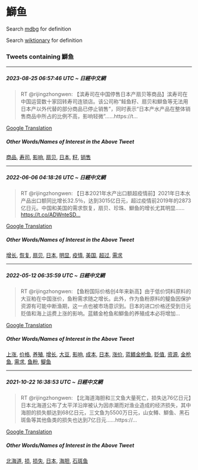 # 鰤鱼

Search [mdbg](https://www.mdbg.net/chinese/dictionary?page=worddict&wdrst=0&wdqb=鰤鱼) for definition

Search [wiktionary](https://en.wiktionary.org/wiki/鰤鱼) for definition

### Tweets containing 鰤鱼

___
##### 2023-08-25 06:57:46 UTC ~ 日經中文網
> RT @rijingzhongwen: 【滨寿司在中国停售日本产扇贝等商品】滨寿司在中国运营数十家回转寿司连锁店。该公司称“鲑鱼籽、扇贝和鰤鱼等无法用日本产以外代替的部分商品已停止销售”，同时表示“日本产水产品在整体销售商品中所占的比例不高，影响轻微”……https://t…

[Google Translation](https://translate.google.com/?hi=en&tab=TT&sl=zh-CN&tl=en&op=translate&text=RT+%40rijingzhongwen%3A+%E3%80%90%E6%BB%A8%E5%AF%BF%E5%8F%B8%E5%9C%A8%E4%B8%AD%E5%9B%BD%E5%81%9C%E5%94%AE%E6%97%A5%E6%9C%AC%E4%BA%A7%E6%89%87%E8%B4%9D%E7%AD%89%E5%95%86%E5%93%81%E3%80%91%E6%BB%A8%E5%AF%BF%E5%8F%B8%E5%9C%A8%E4%B8%AD%E5%9B%BD%E8%BF%90%E8%90%A5%E6%95%B0%E5%8D%81%E5%AE%B6%E5%9B%9E%E8%BD%AC%E5%AF%BF%E5%8F%B8%E8%BF%9E%E9%94%81%E5%BA%97%E3%80%82%E8%AF%A5%E5%85%AC%E5%8F%B8%E7%A7%B0%E2%80%9C%E9%B2%91%E9%B1%BC%E7%B1%BD%E3%80%81%E6%89%87%E8%B4%9D%E5%92%8C%E9%B0%A4%E9%B1%BC%E7%AD%89%E6%97%A0%E6%B3%95%E7%94%A8%E6%97%A5%E6%9C%AC%E4%BA%A7%E4%BB%A5%E5%A4%96%E4%BB%A3%E6%9B%BF%E7%9A%84%E9%83%A8%E5%88%86%E5%95%86%E5%93%81%E5%B7%B2%E5%81%9C%E6%AD%A2%E9%94%80%E5%94%AE%E2%80%9D%EF%BC%8C%E5%90%8C%E6%97%B6%E8%A1%A8%E7%A4%BA%E2%80%9C%E6%97%A5%E6%9C%AC%E4%BA%A7%E6%B0%B4%E4%BA%A7%E5%93%81%E5%9C%A8%E6%95%B4%E4%BD%93%E9%94%80%E5%94%AE%E5%95%86%E5%93%81%E4%B8%AD%E6%89%80%E5%8D%A0%E7%9A%84%E6%AF%94%E4%BE%8B%E4%B8%8D%E9%AB%98%EF%BC%8C%E5%BD%B1%E5%93%8D%E8%BD%BB%E5%BE%AE%E2%80%9D%E2%80%A6%E2%80%A6https%3A%2F%2Ft%E2%80%A6)
##### Other Words/Names of Interest in the Above Tweet
[商品](商品.md), [寿司](寿司.md), [影响](影响.md), [扇贝](扇贝.md), [日本](日本.md), [籽](籽.md), [销售](销售.md)
___
##### 2022-06-06 04:18:26 UTC ~ 日經中文網
> RT @rijingzhongwen: 【日本2021年水产出口额超疫情前】2021年日本水产品出口额同比增长32.5％，达到3015亿日元，超过疫情前2019年的2873亿日元。中国和美国的需求恢复，扇贝、珍珠、鰤鱼的增长尤其明显……https://t.co/ADWnteSD…

[Google Translation](https://translate.google.com/?hi=en&tab=TT&sl=zh-CN&tl=en&op=translate&text=RT+%40rijingzhongwen%3A+%E3%80%90%E6%97%A5%E6%9C%AC2021%E5%B9%B4%E6%B0%B4%E4%BA%A7%E5%87%BA%E5%8F%A3%E9%A2%9D%E8%B6%85%E7%96%AB%E6%83%85%E5%89%8D%E3%80%912021%E5%B9%B4%E6%97%A5%E6%9C%AC%E6%B0%B4%E4%BA%A7%E5%93%81%E5%87%BA%E5%8F%A3%E9%A2%9D%E5%90%8C%E6%AF%94%E5%A2%9E%E9%95%BF32.5%EF%BC%85%EF%BC%8C%E8%BE%BE%E5%88%B03015%E4%BA%BF%E6%97%A5%E5%85%83%EF%BC%8C%E8%B6%85%E8%BF%87%E7%96%AB%E6%83%85%E5%89%8D2019%E5%B9%B4%E7%9A%842873%E4%BA%BF%E6%97%A5%E5%85%83%E3%80%82%E4%B8%AD%E5%9B%BD%E5%92%8C%E7%BE%8E%E5%9B%BD%E7%9A%84%E9%9C%80%E6%B1%82%E6%81%A2%E5%A4%8D%EF%BC%8C%E6%89%87%E8%B4%9D%E3%80%81%E7%8F%8D%E7%8F%A0%E3%80%81%E9%B0%A4%E9%B1%BC%E7%9A%84%E5%A2%9E%E9%95%BF%E5%B0%A4%E5%85%B6%E6%98%8E%E6%98%BE%E2%80%A6%E2%80%A6https%3A%2F%2Ft.co%2FADWnteSD%E2%80%A6)
##### Other Words/Names of Interest in the Above Tweet
[增长](增长.md), [恢复](恢复.md), [扇贝](扇贝.md), [日本](日本.md), [明显](明显.md), [疫情](疫情.md), [美国](美国.md), [超过](超过.md), [需求](需求.md)
___
##### 2022-05-12 06:35:59 UTC ~ 日經中文網
> RT @rijingzhongwen: 【鱼粉国际价格创4年来新高】由于低价饲料原料的大豆粕在中国涨价，鱼粉需求随之增长。此外，作为鱼粉原料的鳀鱼因保护资源有可能中断渔期，这一点也被市场意识到。日本的进口价格还受到日元贬值和海上运费上涨的影响。蓝鳍金枪鱼和鰤鱼的养殖成本必将增加…

[Google Translation](https://translate.google.com/?hi=en&tab=TT&sl=zh-CN&tl=en&op=translate&text=RT+%40rijingzhongwen%3A+%E3%80%90%E9%B1%BC%E7%B2%89%E5%9B%BD%E9%99%85%E4%BB%B7%E6%A0%BC%E5%88%9B4%E5%B9%B4%E6%9D%A5%E6%96%B0%E9%AB%98%E3%80%91%E7%94%B1%E4%BA%8E%E4%BD%8E%E4%BB%B7%E9%A5%B2%E6%96%99%E5%8E%9F%E6%96%99%E7%9A%84%E5%A4%A7%E8%B1%86%E7%B2%95%E5%9C%A8%E4%B8%AD%E5%9B%BD%E6%B6%A8%E4%BB%B7%EF%BC%8C%E9%B1%BC%E7%B2%89%E9%9C%80%E6%B1%82%E9%9A%8F%E4%B9%8B%E5%A2%9E%E9%95%BF%E3%80%82%E6%AD%A4%E5%A4%96%EF%BC%8C%E4%BD%9C%E4%B8%BA%E9%B1%BC%E7%B2%89%E5%8E%9F%E6%96%99%E7%9A%84%E9%B3%80%E9%B1%BC%E5%9B%A0%E4%BF%9D%E6%8A%A4%E8%B5%84%E6%BA%90%E6%9C%89%E5%8F%AF%E8%83%BD%E4%B8%AD%E6%96%AD%E6%B8%94%E6%9C%9F%EF%BC%8C%E8%BF%99%E4%B8%80%E7%82%B9%E4%B9%9F%E8%A2%AB%E5%B8%82%E5%9C%BA%E6%84%8F%E8%AF%86%E5%88%B0%E3%80%82%E6%97%A5%E6%9C%AC%E7%9A%84%E8%BF%9B%E5%8F%A3%E4%BB%B7%E6%A0%BC%E8%BF%98%E5%8F%97%E5%88%B0%E6%97%A5%E5%85%83%E8%B4%AC%E5%80%BC%E5%92%8C%E6%B5%B7%E4%B8%8A%E8%BF%90%E8%B4%B9%E4%B8%8A%E6%B6%A8%E7%9A%84%E5%BD%B1%E5%93%8D%E3%80%82%E8%93%9D%E9%B3%8D%E9%87%91%E6%9E%AA%E9%B1%BC%E5%92%8C%E9%B0%A4%E9%B1%BC%E7%9A%84%E5%85%BB%E6%AE%96%E6%88%90%E6%9C%AC%E5%BF%85%E5%B0%86%E5%A2%9E%E5%8A%A0%E2%80%A6)
##### Other Words/Names of Interest in the Above Tweet
[上涨](上涨.md), [价格](价格.md), [养殖](养殖.md), [增长](增长.md), [大豆](大豆.md), [影响](影响.md), [成本](成本.md), [日本](日本.md), [涨价](涨价.md), [蓝鳍金枪鱼](蓝鳍金枪鱼.md), [贬值](贬值.md), [资源](资源.md), [金枪鱼](金枪鱼.md), [需求](需求.md), [鱼粉](鱼粉.md), [鳀鱼](鳀鱼.md)
___
##### 2021-10-22 16:38:53 UTC ~ 日經中文網
> RT @rijingzhongwen: 【北海道海胆和三文鱼大量死亡，损失达76亿日元】日本北海道公布了太平洋沿岸被认为因赤潮而对渔业造成的经济损失，其中海胆的损失额达到68亿日元，三文鱼为5500万日元，山女鳟、鰤鱼、黑石斑鱼等其他鱼类的损失也达到7亿日元……https://…

[Google Translation](https://translate.google.com/?hi=en&tab=TT&sl=zh-CN&tl=en&op=translate&text=RT+%40rijingzhongwen%3A+%E3%80%90%E5%8C%97%E6%B5%B7%E9%81%93%E6%B5%B7%E8%83%86%E5%92%8C%E4%B8%89%E6%96%87%E9%B1%BC%E5%A4%A7%E9%87%8F%E6%AD%BB%E4%BA%A1%EF%BC%8C%E6%8D%9F%E5%A4%B1%E8%BE%BE76%E4%BA%BF%E6%97%A5%E5%85%83%E3%80%91%E6%97%A5%E6%9C%AC%E5%8C%97%E6%B5%B7%E9%81%93%E5%85%AC%E5%B8%83%E4%BA%86%E5%A4%AA%E5%B9%B3%E6%B4%8B%E6%B2%BF%E5%B2%B8%E8%A2%AB%E8%AE%A4%E4%B8%BA%E5%9B%A0%E8%B5%A4%E6%BD%AE%E8%80%8C%E5%AF%B9%E6%B8%94%E4%B8%9A%E9%80%A0%E6%88%90%E7%9A%84%E7%BB%8F%E6%B5%8E%E6%8D%9F%E5%A4%B1%EF%BC%8C%E5%85%B6%E4%B8%AD%E6%B5%B7%E8%83%86%E7%9A%84%E6%8D%9F%E5%A4%B1%E9%A2%9D%E8%BE%BE%E5%88%B068%E4%BA%BF%E6%97%A5%E5%85%83%EF%BC%8C%E4%B8%89%E6%96%87%E9%B1%BC%E4%B8%BA5500%E4%B8%87%E6%97%A5%E5%85%83%EF%BC%8C%E5%B1%B1%E5%A5%B3%E9%B3%9F%E3%80%81%E9%B0%A4%E9%B1%BC%E3%80%81%E9%BB%91%E7%9F%B3%E6%96%91%E9%B1%BC%E7%AD%89%E5%85%B6%E4%BB%96%E9%B1%BC%E7%B1%BB%E7%9A%84%E6%8D%9F%E5%A4%B1%E4%B9%9F%E8%BE%BE%E5%88%B07%E4%BA%BF%E6%97%A5%E5%85%83%E2%80%A6%E2%80%A6https%3A%2F%2F%E2%80%A6)
##### Other Words/Names of Interest in the Above Tweet
[北海道](北海道.md), [损](损.md), [损失](损失.md), [日本](日本.md), [海胆](海胆.md), [石斑鱼](石斑鱼.md)
